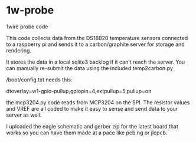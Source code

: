 # 1w-probe
1wire probe code

This code collects data from the DS18B20 temperature sensors connected to
a raspberry pi and sends it to a carbon/graphite server for storage and
rendering.

It stores the data in a local sqlite3 backlog if it can't reach the server.
You can manually re-submit the data using the included temp2carbon.py

/boot/config.txt needs this:

dtoverlay=w1-gpio-pullup,gpiopin=4,extpullup=5,pullup=on

the mcp3204.py code reads from MCP3204 on the SPI.  The resistor values and VREF are all coded to make it easy to sense and send data to your server as well.

I uploaded the eagle schematic and gerber zip for the latest board that works so you can have them made at a pace like pcb.ng or jlcpcb.
